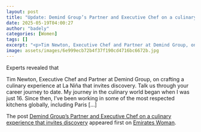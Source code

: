 ```yaml
---
layout: post
title: "Update: Demind Group’s Partner and Executive Chef on a culinary experience that invites discovery"
date: 2025-05-19T04:00:27
author: "badely"
categories: [Women]
tags: []
excerpt: "<p>Tim Newton, Executive Chef and Partner at Demind Group, on crafting a culinary experience at La Niña that invites discovery. Talk us through your c"
image: assets/images/6e999ecb72b4f37f190cd4716bc6672b.jpg
---
```


Experts revealed that <p>Tim Newton, Executive Chef and Partner at Demind Group, on crafting a culinary experience at La Niña that invites discovery. Talk us through your career journey to date. My journey in the culinary world began when I was just 16. Since then, I’ve been working in some of the most respected kitchens globally, including Paris [&#8230;]</p>
<p>The post <a href="https://emirateswoman.com/demind-groups-partner-and-executive-chef-on-a-culinary-experience-that-invites-discovery/" rel="nofollow">Demind Group&#8217;s Partner and Executive Chef on a culinary experience that invites discovery</a> appeared first on <a href="https://emirateswoman.com" rel="nofollow">Emirates Woman</a>.</p>

